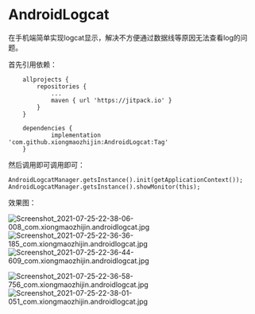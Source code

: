 # AndroidLogcat
在手机端简单实现logcat显示，解决不方便通过数据线等原因无法查看log的问题。

首先引用依赖：
```
	allprojects {
		repositories {
			...
			maven { url 'https://jitpack.io' }
		}
	}

	dependencies {
	        implementation 'com.github.xiongmaozhijin:AndroidLogcat:Tag'
	}
```

然后调用即可调用即可：
```
AndroidLogcatManager.getsInstance().init(getApplicationContext());
AndroidLogcatManager.getsInstance().showMonitor(this);
```

效果图：

![Screenshot_2021-07-25-22-38-06-008_com.xiongmaozhijin.androidlogcat.jpg](https://upload-images.jianshu.io/upload_images/14299996-f9b7d70a7d9f3af8.jpg?imageMogr2/auto-orient/strip%7CimageView2/2/w/1240)    ![Screenshot_2021-07-25-22-36-36-185_com.xiongmaozhijin.androidlogcat.jpg](https://upload-images.jianshu.io/upload_images/14299996-51b4ae15d7bbd9c7.jpg?imageMogr2/auto-orient/strip%7CimageView2/2/w/1240)![Screenshot_2021-07-25-22-36-44-609_com.xiongmaozhijin.androidlogcat.jpg](https://upload-images.jianshu.io/upload_images/14299996-fd708042dc4c14c2.jpg?imageMogr2/auto-orient/strip%7CimageView2/2/w/1240)

![Screenshot_2021-07-25-22-36-58-756_com.xiongmaozhijin.androidlogcat.jpg](https://upload-images.jianshu.io/upload_images/14299996-786f823fd2eac765.jpg?imageMogr2/auto-orient/strip%7CimageView2/2/w/1240)    ![Screenshot_2021-07-25-22-38-01-051_com.xiongmaozhijin.androidlogcat.jpg](https://upload-images.jianshu.io/upload_images/14299996-4d156ca9b193d88f.jpg?imageMogr2/auto-orient/strip%7CimageView2/2/w/1240)
